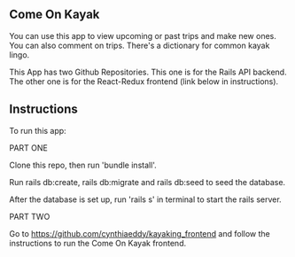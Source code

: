 ## Come On Kayak 

You can use this app to view upcoming or past trips and make new ones. You can also comment on trips. There's a dictionary for common kayak lingo.


This App has two Github Repositories. This one is for the Rails API backend. The other one is for the React-Redux frontend (link below in instructions).





## Instructions

To run this app:

PART ONE

Clone this repo, then run 'bundle install'.

Run rails db:create, rails db:migrate and rails db:seed to seed the database.

After the database is set up, run 'rails s' in terminal to start the rails server.

PART TWO

Go to https://github.com/cynthiaeddy/kayaking_frontend and follow the instructions to run the Come On Kayak frontend. 


